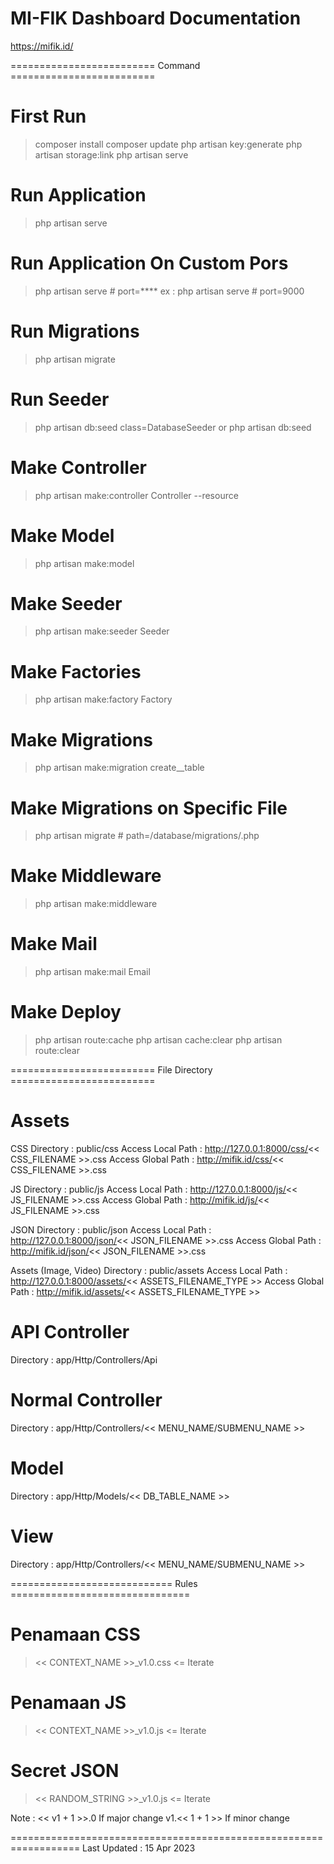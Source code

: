 # MI-FIK Dashboard Documentation
https://mifik.id/

========================= Command =========================
# First Run
> composer install
> composer update
> php artisan key:generate
> php artisan storage:link
> php artisan serve

# Run Application
> php artisan serve

# Run Application On Custom Pors
> php artisan serve # port=****
ex : php artisan serve # port=9000

# Run Migrations
> php artisan migrate

# Run Seeder
> php artisan db:seed class=DatabaseSeeder 
or
> php artisan db:seed

# Make Controller
> php artisan make:controller <NAMA-Controller>Controller --resource

# Make Model
> php artisan make:model <NAMA-Model>

# Make Seeder
> php artisan make:seeder <NAMA-TABEL>Seeder

# Make Factories
> php artisan make:factory <NAMA-TABEL>Factory

# Make Migrations
> php artisan make:migration create_<NAMA-TABEL>_table

# Make Migrations on Specific File
> php artisan migrate # path=/database/migrations/<NAMA-FILE>.php

# Make Middleware
> php artisan make:middleware <NAMA-MIDDLEWARE>

# Make Mail
> php artisan make:mail <NAMA-MAILER>Email

# Make Deploy
> php artisan route:cache
> php artisan cache:clear
> php artisan route:clear

========================= File Directory =========================
# Assets
CSS
Directory               : public/css
Access Local Path       : http://127.0.0.1:8000/css/<< CSS_FILENAME >>.css
Access Global Path      : http://mifik.id/css/<< CSS_FILENAME >>.css

JS
Directory               : public/js
Access Local Path       : http://127.0.0.1:8000/js/<< JS_FILENAME >>.css
Access Global Path      : http://mifik.id/js/<< JS_FILENAME >>.css

JSON
Directory               : public/json
Access Local Path       : http://127.0.0.1:8000/json/<< JSON_FILENAME >>.css
Access Global Path      : http://mifik.id/json/<< JSON_FILENAME >>.css

Assets (Image, Video)
Directory               : public/assets
Access Local Path       : http://127.0.0.1:8000/assets/<< ASSETS_FILENAME_TYPE >>
Access Global Path      : http://mifik.id/assets/<< ASSETS_FILENAME_TYPE >>

# API Controller
Directory               : app/Http/Controllers/Api

# Normal Controller
Directory               : app/Http/Controllers/<< MENU_NAME/SUBMENU_NAME >>

# Model
Directory               : app/Http/Models/<< DB_TABLE_NAME >>

# View
Directory               : app/Http/Controllers/<< MENU_NAME/SUBMENU_NAME >>

============================ Rules ===============================
# Penamaan CSS 
> << CONTEXT_NAME >>_v1.0.css                       <= Iterate 

# Penamaan JS
> << CONTEXT_NAME >>_v1.0.js                        <= Iterate

# Secret JSON
> << RANDOM_STRING >>_v1.0.js                       <= Iterate

Note : 
<< v1 + 1 >>.0  If major change
v1.<< 1 + 1 >>  If minor change

==================================================================
Last Updated : 15 Apr 2023
